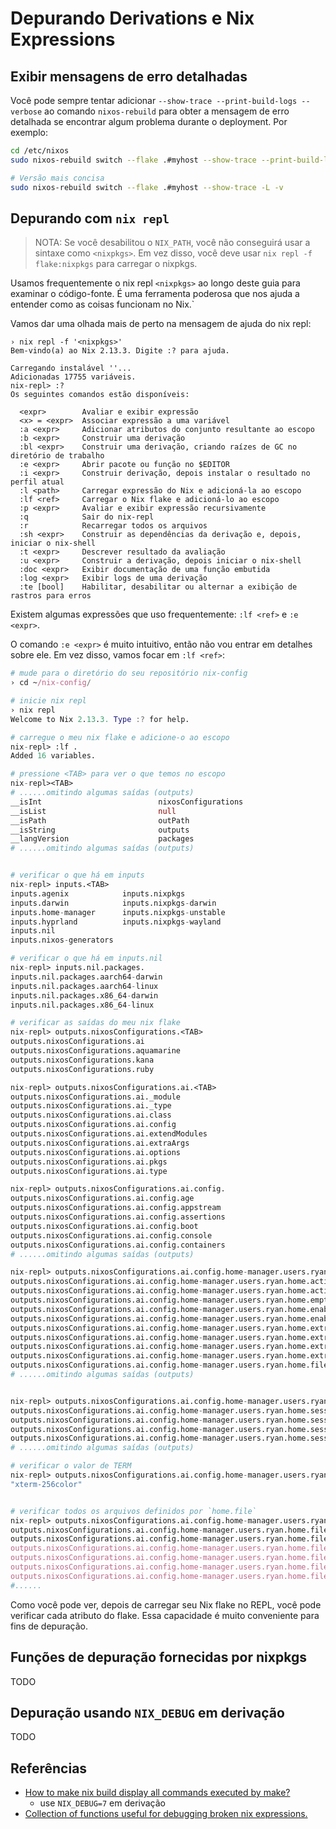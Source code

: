 # Depurando Derivations e Nix Expressions

## Exibir mensagens de erro detalhadas

Você pode sempre tentar adicionar `--show-trace --print-build-logs --verbose` ao comando
`nixos-rebuild` para obter a mensagem de erro detalhada se encontrar algum problema
durante o deployment. Por exemplo:

```bash
cd /etc/nixos
sudo nixos-rebuild switch --flake .#myhost --show-trace --print-build-logs --verbose

# Versão mais concisa
sudo nixos-rebuild switch --flake .#myhost --show-trace -L -v
```

## Depurando com `nix repl`

> NOTA: Se você desabilitou o `NIX_PATH`, você não conseguirá usar a sintaxe como
> `<nixpkgs>`. Em vez disso, você deve usar `nix repl -f flake:nixpkgs` para carregar o
> nixpkgs.

Usamos frequentemente o nix repl `<nixpkgs>` ao longo deste guia para examinar o
código-fonte. É uma ferramenta poderosa que nos ajuda a entender como as coisas funcionam
no Nix.`

Vamos dar uma olhada mais de perto na mensagem de ajuda do nix repl:

```shell
› nix repl -f '<nixpkgs>'
Bem-vindo(a) ao Nix 2.13.3. Digite :? para ajuda.

Carregando instalável ''...
Adicionadas 17755 variáveis.
nix-repl> :?
Os seguintes comandos estão disponíveis:

  <expr>        Avaliar e exibir expressão
  <x> = <expr>  Associar expressão a uma variável
  :a <expr>     Adicionar atributos do conjunto resultante ao escopo
  :b <expr>     Construir uma derivação
  :bl <expr>    Construir uma derivação, criando raízes de GC no diretório de trabalho
  :e <expr>     Abrir pacote ou função no $EDITOR
  :i <expr>     Construir derivação, depois instalar o resultado no perfil atual
  :l <path>     Carregar expressão do Nix e adicioná-la ao escopo
  :lf <ref>     Carregar o Nix flake e adicioná-lo ao escopo
  :p <expr>     Avaliar e exibir expressão recursivamente
  :q            Sair do nix-repl
  :r            Recarregar todos os arquivos
  :sh <expr>    Construir as dependências da derivação e, depois, iniciar o nix-shell
  :t <expr>     Descrever resultado da avaliação
  :u <expr>     Construir a derivação, depois iniciar o nix-shell
  :doc <expr>   Exibir documentação de uma função embutida
  :log <expr>   Exibir logs de uma derivação
  :te [bool]    Habilitar, desabilitar ou alternar a exibição de rastros para erros
```

Existem algumas expressões que uso frequentemente: `:lf <ref>` e `:e <expr>`.

O comando `:e <expr>` é muito intuitivo, então não vou entrar em detalhes sobre ele. Em
vez disso, vamos focar em `:lf <ref>`:

```nix
# mude para o diretório do seu repositório nix-config
› cd ~/nix-config/

# inicie nix repl
› nix repl
Welcome to Nix 2.13.3. Type :? for help.

# carregue o meu nix flake e adicione-o ao escopo
nix-repl> :lf .
Added 16 variables.

# pressione <TAB> para ver o que temos no escopo
nix-repl><TAB>
# ......omitindo algumas saídas (outputs)
__isInt                          nixosConfigurations
__isList                         null
__isPath                         outPath
__isString                       outputs
__langVersion                    packages
# ......omitindo algumas saídas (outputs)


# verificar o que há em inputs
nix-repl> inputs.<TAB>
inputs.agenix            inputs.nixpkgs
inputs.darwin            inputs.nixpkgs-darwin
inputs.home-manager      inputs.nixpkgs-unstable
inputs.hyprland          inputs.nixpkgs-wayland
inputs.nil
inputs.nixos-generators

# verificar o que há em inputs.nil
nix-repl> inputs.nil.packages.
inputs.nil.packages.aarch64-darwin
inputs.nil.packages.aarch64-linux
inputs.nil.packages.x86_64-darwin
inputs.nil.packages.x86_64-linux

# verificar as saídas do meu nix flake
nix-repl> outputs.nixosConfigurations.<TAB>
outputs.nixosConfigurations.ai
outputs.nixosConfigurations.aquamarine
outputs.nixosConfigurations.kana
outputs.nixosConfigurations.ruby

nix-repl> outputs.nixosConfigurations.ai.<TAB>
outputs.nixosConfigurations.ai._module
outputs.nixosConfigurations.ai._type
outputs.nixosConfigurations.ai.class
outputs.nixosConfigurations.ai.config
outputs.nixosConfigurations.ai.extendModules
outputs.nixosConfigurations.ai.extraArgs
outputs.nixosConfigurations.ai.options
outputs.nixosConfigurations.ai.pkgs
outputs.nixosConfigurations.ai.type

nix-repl> outputs.nixosConfigurations.ai.config.
outputs.nixosConfigurations.ai.config.age
outputs.nixosConfigurations.ai.config.appstream
outputs.nixosConfigurations.ai.config.assertions
outputs.nixosConfigurations.ai.config.boot
outputs.nixosConfigurations.ai.config.console
outputs.nixosConfigurations.ai.config.containers
# ......omitindo algumas saídas (outputs)

nix-repl> outputs.nixosConfigurations.ai.config.home-manager.users.ryan.home.<TAB>
outputs.nixosConfigurations.ai.config.home-manager.users.ryan.home.activation
outputs.nixosConfigurations.ai.config.home-manager.users.ryan.home.activationPackage
outputs.nixosConfigurations.ai.config.home-manager.users.ryan.home.emptyActivationPath
outputs.nixosConfigurations.ai.config.home-manager.users.ryan.home.enableDebugInfo
outputs.nixosConfigurations.ai.config.home-manager.users.ryan.home.enableNixpkgsReleaseCheck
outputs.nixosConfigurations.ai.config.home-manager.users.ryan.home.extraActivationPath
outputs.nixosConfigurations.ai.config.home-manager.users.ryan.home.extraBuilderCommands
outputs.nixosConfigurations.ai.config.home-manager.users.ryan.home.extraOutputsToInstall
outputs.nixosConfigurations.ai.config.home-manager.users.ryan.home.extraProfileCommands
outputs.nixosConfigurations.ai.config.home-manager.users.ryan.home.file
# ......omitindo algumas saídas (outputs)


nix-repl> outputs.nixosConfigurations.ai.config.home-manager.users.ryan.home.sessionVariables.<TAB>
outputs.nixosConfigurations.ai.config.home-manager.users.ryan.home.sessionVariables.BROWSER
outputs.nixosConfigurations.ai.config.home-manager.users.ryan.home.sessionVariables.DELTA_PAGER
outputs.nixosConfigurations.ai.config.home-manager.users.ryan.home.sessionVariables.EDITOR
outputs.nixosConfigurations.ai.config.home-manager.users.ryan.home.sessionVariables.TERM
# ......omitindo algumas saídas (outputs)

# verificar o valor de TERM
nix-repl> outputs.nixosConfigurations.ai.config.home-manager.users.ryan.home.sessionVariables.TERM
"xterm-256color"


# verificar todos os arquivos definidos por `home.file`
nix-repl> outputs.nixosConfigurations.ai.config.home-manager.users.ryan.home.file.<TAB>
outputs.nixosConfigurations.ai.config.home-manager.users.ryan.home.file..bash_profile
outputs.nixosConfigurations.ai.config.home-manager.users.ryan.home.file..bashrc
outputs.nixosConfigurations.ai.config.home-manager.users.ryan.home.file..config/fcitx5/profile
outputs.nixosConfigurations.ai.config.home-manager.users.ryan.home.file..config/fcitx5/profile-bak
outputs.nixosConfigurations.ai.config.home-manager.users.ryan.home.file..config/i3/config
outputs.nixosConfigurations.ai.config.home-manager.users.ryan.home.file..config/i3/i3blocks.conf
#......
```

Como você pode ver, depois de carregar seu Nix flake no REPL, você pode verificar cada
atributo do flake. Essa capacidade é muito conveniente para fins de depuração.

## Funções de depuração fornecidas por nixpkgs

TODO

## Depuração usando `NIX_DEBUG` em derivação

TODO

## Referências

- [How to make nix build display all commands executed by make?](https://www.reddit.com/r/NixOS/comments/14stdgy/how_to_make_nix_build_display_all_commands/)
  - use `NIX_DEBUG=7` em derivação
- [Collection of functions useful for debugging broken nix expressions.](https://github.com/NixOS/nixpkgs/blob/nixos-23.05/lib/debug.nix)
